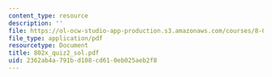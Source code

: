```yaml
---
content_type: resource
description: ''
file: https://ol-ocw-studio-app-production.s3.amazonaws.com/courses/8-02x-physics-ii-electricity-magnetism-with-an-experimental-focus-spring-2005/2362ab4a791bd108cd610eb025aeb2f8_802x_quiz2_sol.pdf
file_type: application/pdf
resourcetype: Document
title: 802x_quiz2_sol.pdf
uid: 2362ab4a-791b-d108-cd61-0eb025aeb2f8
---
```

